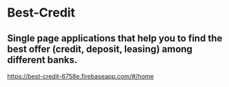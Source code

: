 # Best-Credit

## Single page applications that help you to find the  best offer (credit, deposit, leasing) among different banks.

https://best-credit-6758e.firebaseapp.com/#/home
